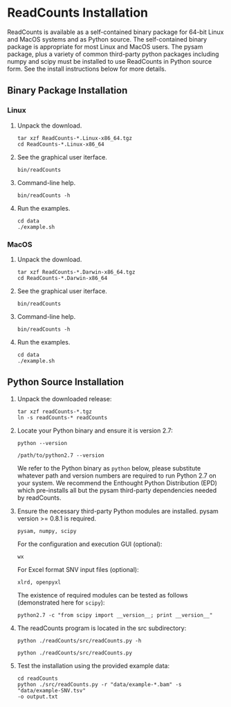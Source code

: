 
# ReadCounts Installation #

ReadCounts is available as a self-contained binary package for 64-bit Linux and MacOS systems and as Python source. The self-contained binary package is appropriate for most Linux and MacOS users. The pysam package, plus a variety of common third-party python packages including numpy and scipy must be installed to use ReadCounts in Python source form. See the install instructions below for more details. 

## Binary Package Installation ##

### Linux ###
1. Unpack the download.
    ```
    tar xzf ReadCounts-*.Linux-x86_64.tgz
    cd ReadCounts-*.Linux-x86_64
    ```
2. See the graphical user iterface.
    ```
    bin/readCounts
    ```
3. Command-line help.
    ```
    bin/readCounts -h
    ```
4. Run the examples.
    ```
    cd data
    ./example.sh
    ```
### MacOS ###
1. Unpack the download.
    ```
    tar xzf ReadCounts-*.Darwin-x86_64.tgz
    cd ReadCounts-*.Darwin-x86_64
    ```
2. See the graphical user iterface.
    ```
    bin/readCounts
    ```
3. Command-line help.
    ```
    bin/readCounts -h
    ```
4. Run the examples.
    ```
    cd data
    ./example.sh
    ```

## Python Source Installation ##

1. Unpack the downloaded release:

    ```
    tar xzf readCounts-*.tgz
    ln -s readCounts-* readCounts
    ```

2. Locate your Python binary and ensure it is version 2.7:

    ```
    python --version

    /path/to/python2.7 --version 
    ``` 

   We refer to the Python binary as `python` below, please substitute
   whatever path and version numbers are required to run Python 2.7 on
   your system. We recommend the Enthought Python Distribution (EPD) which
   pre-installs all but the pysam third-party dependencies needed by readCounts.

3. Ensure the necessary third-party Python modules are installed. pysam version >= 0.8.1 is required. 

    ```
    pysam, numpy, scipy
    ```

   For the configuration and execution GUI (optional):
    
    ```
    wx
    ```

   For Excel format SNV input files (optional):

    ```
    xlrd, openpyxl
    ```

   The existence of required modules can be tested as follows (demonstrated here for `scipy`):

    ```
    python2.7 -c "from scipy import __version__; print __version__"
    ```

4. The readCounts program is located in the src subdirectory:

    ```
    python ./readCounts/src/readCounts.py -h
    
    python ./readCounts/src/readCounts.py
    ```

5. Test the installation using the provided example data:

    ```
    cd readCounts
    python ./src/readCounts.py -r "data/example-*.bam" -s "data/example-SNV.tsv"
    -o output.txt
    ```
